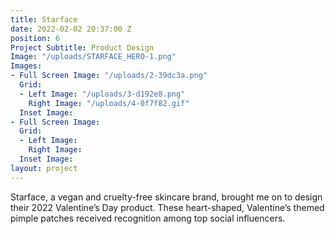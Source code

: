 ```yaml
---
title: Starface
date: 2022-02-02 20:37:00 Z
position: 6
Project Subtitle: Product Design
Image: "/uploads/STARFACE_HERO-1.png"
Images:
- Full Screen Image: "/uploads/2-39dc3a.png"
  Grid:
  - Left Image: "/uploads/3-d192e8.png"
    Right Image: "/uploads/4-0f7f82.gif"
  Inset Image: 
- Full Screen Image: 
  Grid:
  - Left Image: 
    Right Image: 
  Inset Image: 
layout: project
---
```


Starface, a vegan and cruelty-free skincare brand, brought me on to design their 2022 Valentine’s Day product. These heart-shaped, Valentine’s themed pimple patches received recognition among top social influencers.